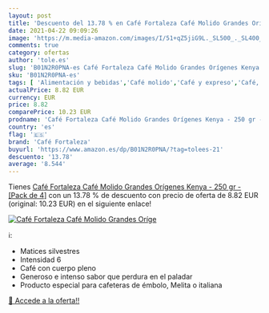 ```yaml
---
layout: post
title: 'Descuento del 13.78 % en Café Fortaleza Café Molido Grandes Oríge'
date: 2021-04-22 09:09:26
image: 'https://m.media-amazon.com/images/I/51+qZ5jiG9L._SL500_._SL400_.jpg'
comments: true
category: ofertas
author: 'tole.es'
slug: 'B01N2R0PNA-es Café Fortaleza Café Molido Grandes Orígenes Kenya - 250 gr...'
sku: 'B01N2R0PNA-es'
tags: [ 'Alimentación y bebidas','Café molido','Café y expreso','Café, té y bebidas','café','café fortaleza','fortaleza', ]
actualPrice: 8.82 EUR
currency: EUR
price: 8.82
comparePrice: 10.23 EUR
prodname: 'Café Fortaleza Café Molido Grandes Orígenes Kenya - 250 gr - [Pack de 4]'
country: 'es'
flag: '🇪🇸'
brand: 'Café Fortaleza'
buyurl: 'https://www.amazon.es/dp/B01N2R0PNA/?tag=tolees-21'
descuento: '13.78'
average: '8.544'
---
```


Tienes [Café Fortaleza Café Molido Grandes Orígenes Kenya - 250 gr - [Pack de 4]](https://www.amazon.es/dp/B01N2R0PNA/?tag=tolees-21) con un 13.78 % de descuento con precio de oferta de 8.82 EUR (original: 10.23 EUR) en el siguiente enlace!

[![Café Fortaleza Café Molido Grandes Oríge](https://m.media-amazon.com/images/I/51+qZ5jiG9L._SL500_._SL400_.jpg)](https://www.amazon.es/dp/B01N2R0PNA/?tag=tolees-21)

ℹ️:

- Matices silvestres
- Intensidad 6
- Café con cuerpo pleno
- Generoso e intenso sabor que perdura en el paladar
- Producto especial para cafeteras de émbolo, Melita o italiana

[🛒 Accede a la oferta!!](https://www.amazon.es/dp/B01N2R0PNA/?tag=tolees-21)
